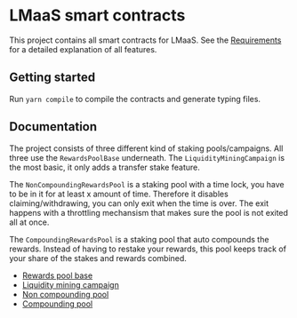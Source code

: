 # LMaaS smart contracts

This project contains all smart contracts for LMaaS.
See the [Requirements](https://allianceblockprotocol.atlassian.net/wiki/spaces/LMAAS/pages/299040784/V3+contract+requirements) for a detailed explanation of all features.

## Getting started

Run `yarn compile` to compile the contracts and generate typing files.

## Documentation

The project consists of three different kind of staking pools/campaigns. All three use the `RewardsPoolBase` underneath. The `LiquidityMiningCampaign` is the most basic, it only adds a transfer stake feature.

The `NonCompoundingRewardsPool` is a staking pool with a time lock, you have to be in it for at least x amount of time. Therefore it disables claiming/withdrawing, you can only exit when the time is over. The exit happens with a throttling mechansism that makes sure the pool is not exited all at once.

The `CompoundingRewardsPool` is a staking pool that auto compounds the rewards. Instead of having to restake your rewards, this pool keeps track of your share of the stakes and rewards combined.

- [Rewards pool base](docs/RewardsPoolBase.md)
- [Liquidity mining campaign](docs/LiquidityMiningCampaign.md)
- [Non compounding pool](docs/V2/NonCompoundingRewardsPool.md)
- [Compounding pool](docs/V2/CompoundingRewardsPoolStaker.md)
